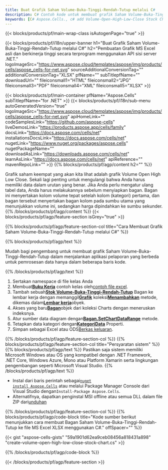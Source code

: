 ```yaml
---
title: Buat Grafik Saham Volume-Buka-Tinggi-Rendah-Tutup melalui C#
description: C# Contoh kode untuk membuat grafik Saham Volume-Buka-Tinggi-Rendah-Tutup ke Excel menggunakan Perpustakaan .NET. Gunakan kode ini untuk membuat grafik Saham Volume-Buka-Tinggi-Rendah-Tutup ke MS Excel dalam VB.NET, Asp.NET atau aplikasi berbasis .NET.
keywords: [C# Aspose.Cells., c# add Volume-Open-High-Low-Close Stock Chart., c# insert Volume-Open-High-Low-Close Stock Chart., c# create Volume-Open-High-Low-Close Stock Chart]
---
```

{{< blocks/products/pf/main-wrap-class isAutogenPage="true" >}}

{{< blocks/products/pf/i18n/upper-banner h1="Buat Grafik Saham Volume-Buka-Tinggi-Rendah-Tutup melalui C#" h2="Pembuatan Grafik MS Excel asli dan berkinerja tinggi secara terprogram menggunakan API sisi server .NET." logoImageSrc="https://www.aspose.cloud/templates/aspose/img/products/cells/aspose_cells-for-net.svg" sourceAdditionalConversionTag="" additionalConversionTag="XLSX" pfName="" subTitlepfName="" downloadUrl="" fileiconsmall1="HTML" fileiconsmall2="JPG" fileiconsmall3="PDF" fileiconsmall4="XML" fileiconsmall5="XLSX" >}}

{{< blocks/products/pf/main-container pfName="Aspose.Cells" subTitlepfName="for .NET" >}}
{{< blocks/products/pf/i18n/sub-menu autoGeneratedVersion="true" logoImageSrc="https://www.aspose.cloud/templates/aspose/img/products/cells/aspose_cells-for-net.svg" apiHomeLink="" codeSamplesLink="https://github.com/aspose-cells" liveDemosLink="https://products.aspose.app/cells/family" docsLink="https://docs.aspose.com/cells/net" installationsDocsLink="https://docs.aspose.com/cells/net" nugetLink="https://www.nuget.org/packages/aspose.cells" nugetPackageName="" downloadAsLink="https://downloads.aspose.com/cells/net" learnAsLink="https://docs.aspose.com/cells/net" apiReference="" mavenRepoLink="" >}}
{{% blocks/products/pf/agp/content h2="" %}}

Grafik saham keempat yang akan kita lihat adalah grafik Volume Open High Low Close. Sekali lagi penting untuk mengulangi bahwa Anda harus memiliki data dalam urutan yang benar. Jika Anda perlu mengatur ulang tabel data, Anda harus melakukannya sebelum menyiapkan bagan. Bagan ini menyertakan kolom volume tepat setelah kolom (kategori) pertama, dan bagan tersebut menyertakan bagan kolom pada sumbu utama yang menunjukkan volume ini, sedangkan harga dipindahkan ke sumbu sekunder.
{{% /blocks/products/pf/agp/content %}}
{{< blocks/products/pf/agp/feature-section isGrey="true" >}}

{{% blocks/products/pf/agp/feature-section-col title="Cara Membuat Grafik Saham Volume-Buka-Tinggi-Rendah-Tutup melalui C#" %}}

{{% blocks/products/pf/agp/text %}}

Mudah bagi pengembang untuk membuat grafik Saham Volume-Buka-Tinggi-Rendah-Tutup dalam menjalankan aplikasi pelaporan yang berbeda untuk pemrosesan data hanya dalam beberapa baris kode.

{{% /blocks/products/pf/agp/text %}}

1. Sertakan namespace di file kelas Anda
1.  Membuat[**Buku Kerja**](https://reference.aspose.com/cells/net/aspose.cells/workbook) contoh kelas oleh[contoh file excel](Volume-Open-High-Low-Close.xlsx).
1.  Tambah sebuah[**Stok Volume-Buka-Tinggi-Rendah-Tutup**](https://reference.aspose.com/cells/net/aspose.cells.charts/charttype) Bagan ke lembar kerja dengan memanggil[**Grafik**](https://reference.aspose.com/cells/net/aspose.cells.charts/chartcollection) koleksi[**Menambahkan**](https://reference.aspose.com/cells/net/aspose.cells.charts/chartcollection/methods/add) metode, dikemas dalam[**Lembar kerja**](https://reference.aspose.com/cells/net/aspose.cells/worksheet)obyek.
1.  Akses yang baru[**Bagan**](https://reference.aspose.com/cells/net/aspose.cells.charts/chart)objek dari koleksi Charts dengan meneruskan indeksnya.
1.  Atur sumber data diagram dengan[**Bagan.SetChartDataRange**](https://reference.aspose.com/cells/net/aspose.cells.charts/chart/methods/setchartdatarange) metode.
1.  Tetapkan data kategori dengan[**KategoriData**](https://reference.aspose.com/cells/net/aspose.cells.charts/seriescollection/categorydata/) Properti.
1.  Simpan sebagai Excel atau ODS[Berkas keluaran](out.xlsx).

{{% /blocks/products/pf/agp/feature-section-col %}}
{{% blocks/products/pf/agp/feature-section-col title="Persyaratan sistem" %}}
{{% blocks/products/pf/agp/text %}}
Pastikan saja sistem memiliki Microsoft Windows atau OS yang kompatibel dengan .NET Framework, .NET Core, Windows Azure, Mono atau Platform Xamarin serta lingkungan pengembangan seperti Microsoft Visual Studio.
{{% /blocks/products/pf/agp/text %}}
-  Instal dari baris perintah sebagai<code><a href="https://downloads.aspose.com/cells/net">nuget install Aspose.Cells</a></code> atau melalui Package Manager Console dari Visual Studio dengan<code>Install-Package Aspose.Cells</code>.
-  Alternatifnya, dapatkan penginstal MSI offline atau semua DLL dalam file ZIP dari<a href="https://downloads.aspose.com/cells/net">unduhan</a>

{{% /blocks/products/pf/agp/feature-section-col %}}
{{% blocks/products/pf/agp/code-block title="Kode sumber berikut menunjukkan cara membuat Bagan Saham Volume-Buka-Tinggi-Rendah-Tutup ke file MS Excel XLSX menggunakan C#." offSpacer="" %}}

{{< gist "aspose-cells-gists" "59a1901d62ea9ceb08456a818431a898" "create-volume-open-high-low-close-stock-chart.cs" >}}

{{% /blocks/products/pf/agp/code-block %}}

{{< /blocks/products/pf/agp/feature-section >}}

<!-- aboutfile Starts -->
